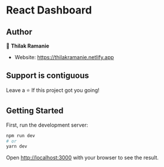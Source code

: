 # React Dashboard


## Author

👤 **Thilak Ramanie**

- Website: https://thilakramanie.netlify.app

## Support is contiguous 

Leave a ⭐️ If this project got you going!

## Getting Started

First, run the development server:

```bash
npm run dev
# or
yarn dev
```

Open [http://localhost:3000](http://localhost:3000) with your browser to see the result.


